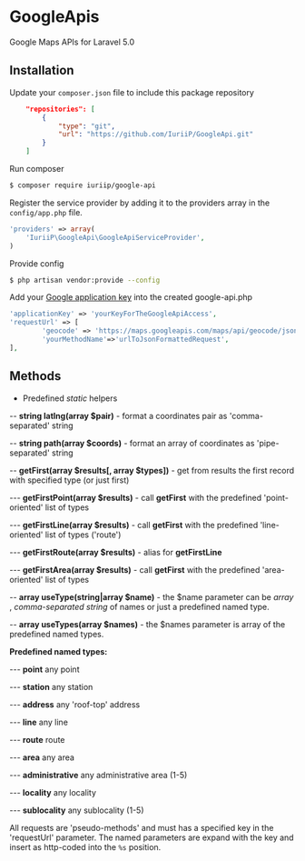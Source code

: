 # GoogleApis
Google Maps APIs for Laravel 5.0

Installation
----

Update your `composer.json` file to include this package repository
```json
    "repositories": [
        {
            "type": "git",
            "url": "https://github.com/IuriiP/GoogleApi.git"
        }
    ]
```

Run composer
```bash
$ composer require iuriip/google-api
```


Register the service provider by adding it to the providers array in the `config/app.php` file.
```php
'providers' => array(
    'IuriiP\GoogleApi\GoogleApiServiceProvider',
)
```

Provide config
```bash
$ php artisan vendor:provide --config
```

Add your [Google application key](https://developers.google.com/maps/documentation/geocoding/get-api-key) 
into the created google-api.php
```php
'applicationKey' => 'yourKeyForTheGoogleApiAccess',
'requestUrl' => [
        'geocode' => 'https://maps.googleapis.com/maps/api/geocode/json?%s',
        'yourMethodName'=>'urlToJsonFormattedRequest',
],
```

Methods
----

- Predefined *static* helpers

-- **string latlng(array $pair)** - format a coordinates pair as 'comma-separated' string

-- **string path(array $coords)** - format an array of coordinates as 'pipe-separated' string

-- **getFirst(array $results[, array $types])** - get from results the first record with specified type (or just first)

--- **getFirstPoint(array $results)** - call **getFirst** with the predefined 'point-oriented' list of types

--- **getFirstLine(array $results)** - call **getFirst** with the predefined 'line-oriented' list of types ('route')

--- **getFirstRoute(array $results)** - alias for **getFirstLine**

--- **getFirstArea(array $results)** - call **getFirst** with the predefined 'area-oriented' list of types

-- **array useType(string|array $name)** - the $name parameter can be *array* , 
*comma-separated string* of names or just a predefined named type. 

-- **array useTypes(array $names)** - the $names parameter is array of the predefined named types. 

**Predefined named types:**

--- **point** any point

--- **station** any station

--- **address** any 'roof-top' address

--- **line** any line

--- **route** route

--- **area** any area

--- **administrative** any administrative area (1-5)

--- **locality** any locality

--- **sublocality** any sublocality (1-5)


All requests are 'pseudo-methods' and must has a specified key in the 'requestUrl' parameter.
The named parameters are expand with the key and insert as http-coded into the `%s` position.


